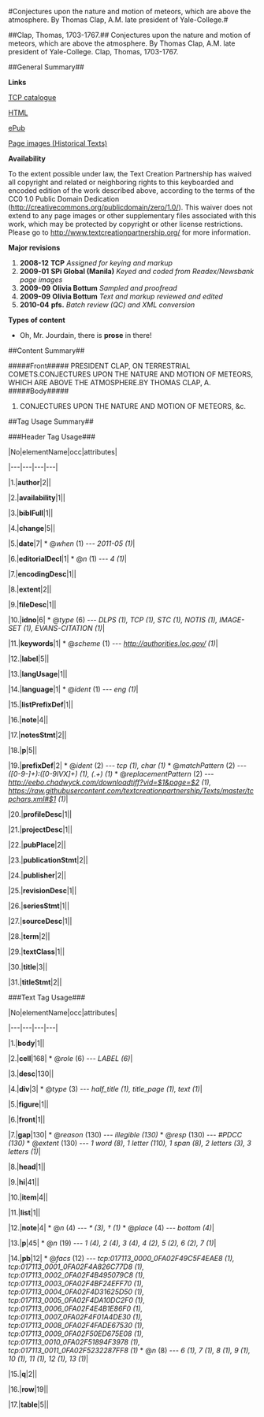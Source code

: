 #Conjectures upon the nature and motion of meteors, which are above the atmosphere. By Thomas Clap, A.M. late president of Yale-College.#

##Clap, Thomas, 1703-1767.##
Conjectures upon the nature and motion of meteors, which are above the atmosphere. By Thomas Clap, A.M. late president of Yale-College.
Clap, Thomas, 1703-1767.

##General Summary##

**Links**

[TCP catalogue](http://www.ota.ox.ac.uk/tcp.html)

[HTML](http://www.ota.ox.ac.uk/text/N13549.html)

[ePub](http://www.ota.ox.ac.uk/text/N13549.epub)

[Page images (Historical Texts)](https://data.historicaltexts.jisc.ac.uk/view?pubId=eebo-e&pageId=eebo-e--1)

**Availability**

To the extent possible under law, the Text Creation Partnership has waived all copyright and related or neighboring rights to this keyboarded and encoded edition of the work described above, according to the terms of the CC0 1.0 Public Domain Dedication (http://creativecommons.org/publicdomain/zero/1.0/). This waiver does not extend to any page images or other supplementary files associated with this work, which may be protected by copyright or other license restrictions. Please go to http://www.textcreationpartnership.org/ for more information.

**Major revisions**

1. __2008-12__ __TCP__ *Assigned for keying and markup*
1. __2009-01__ __SPi Global (Manila)__ *Keyed and coded from Readex/Newsbank page images*
1. __2009-09__ __Olivia Bottum__ *Sampled and proofread*
1. __2009-09__ __Olivia Bottum__ *Text and markup reviewed and edited*
1. __2010-04__ __pfs.__ *Batch review (QC) and XML conversion*

**Types of content**

  * Oh, Mr. Jourdain, there is **prose** in there!

##Content Summary##

#####Front#####
PRESIDENT CLAP, ON TERRESTRIAL COMETS.CONJECTURES UPON THE NATURE AND MOTION OF METEORS, WHICH ARE ABOVE THE ATMOSPHERE.BY THOMAS CLAP, A.
#####Body#####

1. CONJECTURES UPON THE NATURE AND MOTION OF METEORS, &c.

##Tag Usage Summary##

###Header Tag Usage###

|No|elementName|occ|attributes|

|---|---|---|---|

|1.|__author__|2||

|2.|__availability__|1||

|3.|__biblFull__|1||

|4.|__change__|5||

|5.|__date__|7|  * @_when_ (1) --- _2011-05 (1)_|

|6.|__editorialDecl__|1|  * @_n_ (1) --- _4 (1)_|

|7.|__encodingDesc__|1||

|8.|__extent__|2||

|9.|__fileDesc__|1||

|10.|__idno__|6|  * @_type_ (6) --- _DLPS (1), TCP (1), STC (1), NOTIS (1), IMAGE-SET (1), EVANS-CITATION (1)_|

|11.|__keywords__|1|  * @_scheme_ (1) --- _http://authorities.loc.gov/ (1)_|

|12.|__label__|5||

|13.|__langUsage__|1||

|14.|__language__|1|  * @_ident_ (1) --- _eng (1)_|

|15.|__listPrefixDef__|1||

|16.|__note__|4||

|17.|__notesStmt__|2||

|18.|__p__|5||

|19.|__prefixDef__|2|  * @_ident_ (2) --- _tcp (1), char (1)_  * @_matchPattern_ (2) --- _([0-9\-]+):([0-9IVX]+) (1), (.+) (1)_  * @_replacementPattern_ (2) --- _http://eebo.chadwyck.com/downloadtiff?vid=$1&page=$2 (1), https://raw.githubusercontent.com/textcreationpartnership/Texts/master/tcpchars.xml#$1 (1)_|

|20.|__profileDesc__|1||

|21.|__projectDesc__|1||

|22.|__pubPlace__|2||

|23.|__publicationStmt__|2||

|24.|__publisher__|2||

|25.|__revisionDesc__|1||

|26.|__seriesStmt__|1||

|27.|__sourceDesc__|1||

|28.|__term__|2||

|29.|__textClass__|1||

|30.|__title__|3||

|31.|__titleStmt__|2||



###Text Tag Usage###

|No|elementName|occ|attributes|

|---|---|---|---|

|1.|__body__|1||

|2.|__cell__|168|  * @_role_ (6) --- _LABEL (6)_|

|3.|__desc__|130||

|4.|__div__|3|  * @_type_ (3) --- _half_title (1), title_page (1), text (1)_|

|5.|__figure__|1||

|6.|__front__|1||

|7.|__gap__|130|  * @_reason_ (130) --- _illegible (130)_  * @_resp_ (130) --- _#PDCC (130)_  * @_extent_ (130) --- _1 word (8), 1 letter (110), 1 span (8), 2 letters (3), 3 letters (1)_|

|8.|__head__|1||

|9.|__hi__|41||

|10.|__item__|4||

|11.|__list__|1||

|12.|__note__|4|  * @_n_ (4) --- _* (3), † (1)_  * @_place_ (4) --- _bottom (4)_|

|13.|__p__|45|  * @_n_ (19) --- _1 (4), 2 (4), 3 (4), 4 (2), 5 (2), 6 (2), 7 (1)_|

|14.|__pb__|12|  * @_facs_ (12) --- _tcp:017113_0000_0FA02F49C5F4EAE8 (1), tcp:017113_0001_0FA02F4A826C77D8 (1), tcp:017113_0002_0FA02F4B495079C8 (1), tcp:017113_0003_0FA02F4BF24EFF70 (1), tcp:017113_0004_0FA02F4D31625D50 (1), tcp:017113_0005_0FA02F4DA10DC2F0 (1), tcp:017113_0006_0FA02F4E4B1E86F0 (1), tcp:017113_0007_0FA02F4F01A4DE30 (1), tcp:017113_0008_0FA02F4FADE67530 (1), tcp:017113_0009_0FA02F50ED675E08 (1), tcp:017113_0010_0FA02F51894F3978 (1), tcp:017113_0011_0FA02F5232287FF8 (1)_  * @_n_ (8) --- _6 (1), 7 (1), 8 (1), 9 (1), 10 (1), 11 (1), 12 (1), 13 (1)_|

|15.|__q__|2||

|16.|__row__|19||

|17.|__table__|5||

